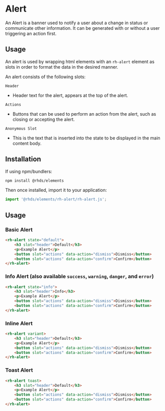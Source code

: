# Alert
An Alert is a banner used to notify a user about a change in status or communicate other information. It can be generated with or without a user triggering an action first.

## Usage
An alert is used by wrapping html elements with an `rh-alert` element as slots in order to format the data in the desired manner.  

An alert consists of the following slots:

`Header`
- Header text for the alert, appears at the top of the alert. 

`Actions`
- Buttons that can be used to perform an action from the alert, such as closing or accepting the alert.

`Anonymous Slot`
- This is the text that is inserted into the state to be displayed in the main content body. 

##  Installation

If using npm/bundlers:
```bash
npm install @rhds/elements
```

Then once installed, import it to your application:

```js
import '@rhds/elements/rh-alert/rh-alert.js';
```
## Usage

### Basic Alert 
```html
<rh-alert state="default">
    <h3 slot="header">Default</h3>
    <p>Example Alert</p>
    <button slot="actions" data-action="dismiss">Dismiss</button>
    <button slot="actions" data-action="confirm">Confirm</button>
</rh-alert>
```

### Info Alert (also available `success`, `warning`, `danger`, and `error`)
```html
<rh-alert state="info">
    <h3 slot="header">Info</h3>
    <p>Example Alert</p>
    <button slot="actions" data-action="dismiss">Dismiss</button>
    <button slot="actions" data-action="confirm">Confirm</button>
</rh-alert>
```

### Inline Alert 
```html
<rh-alert variant>
    <h3 slot="header">Default</h3>
    <p>Example Alert</p>
    <button slot="actions" data-action="dismiss">Dismiss</button>
    <button slot="actions" data-action="confirm">Confirm</button>
</rh-alert>
```

### Toast Alert
```html
<rh-alert toast>
    <h3 slot="header">Default</h3>
    <p>Example Alert</p>
    <button slot="actions" data-action="dismiss">Dismiss</button>
    <button slot="actions" data-action="confirm">Confirm</button>
</rh-alert>
```
